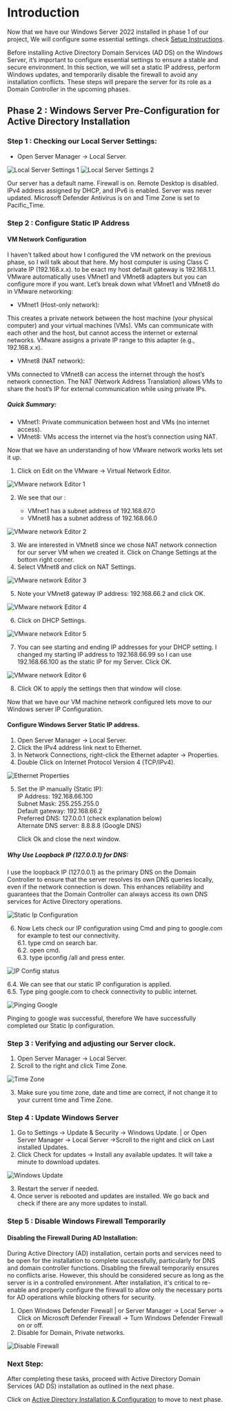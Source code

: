 
# Introduction  

Now that we have our Windows Server 2022 installed in phase 1 of our project, We will configure some essential settings. check [Setup Instructions](./Setup_Instructions.md).<br>

 Before installing Active Directory Domain Services (AD DS) on the Windows Server, it’s important to configure essential settings to ensure a stable and secure environment. In this section, we will set a static IP address, perform Windows updates, and temporarily disable the firewall to avoid any installation conflicts. These steps will prepare the server for its role as a Domain Controller in the upcoming phases.  

## Phase 2 : Windows Server Pre-Configuration for Active Directory Installation  

### Step 1 : Checking our Local Server Settings:

- Open Server Manager → Local Server.  

![Local Server Settings 1](../Images/Screenshots/Local_Server_Settings_1.png)
![Local Server Settings 2](../Images/Screenshots/Local_Server_Settings_2.png)

Our server has a default name. Firewall is on. Remote Desktop is disabled. IPv4 address assigned by DHCP, and IPv6 is enabled. Server was never updated. Microsoft Defender Antivirus is on and Time Zone is set to  Pacific_Time.


### Step 2 : Configure Static IP Address  

#### VM Network Configuration

I haven't talked about how I configured the VM network on the previous phase, so I will talk about that here.
My host computer is using Class C private IP (192.168.x.x). to be exact my host default gateway is 192.168.1.1.  
VMware automatically uses VMnet1 and VMnet8 adapters but you can configure more if you want. Let’s break down what VMnet1 and VMnet8 do in VMware networking:  

- VMnet1 (Host-only network):

This creates a private network between the host machine (your physical computer) and your virtual machines (VMs). VMs can communicate with each other and the host, but cannot access the internet or external networks. VMware assigns a private IP range to this adapter (e.g., 192.168.x.x).  

- VMnet8 (NAT network):

VMs connected to VMnet8 can access the internet through the host’s network connection. The NAT (Network Address Translation) allows VMs to share the host’s IP for external communication while using private IPs.  

##### Quick Summary:  

- VMnet1: Private communication between host and VMs (no internet access).  
- VMnet8: VMs access the internet via the host’s connection using NAT.  

Now that we have an understanding of how VMware network works lets set it up.

1. Click on Edit on the VMware -> Virtual Network Editor.  

![VMware network Editor 1](../Images/Screenshots/VMware_Network_1.png)

2. We see that our :

	- VMnet1 has a subnet address of 192.168.67.0  
	- VMnet8 has a subnet address of 192.168.66.0  

![VMware network Editor 2](../Images/Screenshots/VMware_Network_2.png)

3. We are interested in VMnet8 since we chose NAT network connection for our server VM when we created it. Click on Change Settings at the bottom right corner.  
4. Select VMnet8 and click on NAT Settings.  

![VMware network Editor 3](../Images/Screenshots/VMware_Network_3.png)

5. Note your VMnet8 gateway IP address: 192.168.66.2 and click OK.  

![VMware network Editor 4](../Images/Screenshots/VMware_Network_4.png)

6. Click on DHCP Settings.  

![VMware network Editor 5](../Images/Screenshots/VMware_Network_5.png)

7. You can see starting and ending IP addresses for your DHCP setting. I changed my starting IP address to 192.168.66.99 so I can use 192.168.66.100 as the static IP for my Server. Click OK.  

![VMware network Editor 6](../Images/Screenshots/VMware_Network_6.png)

8. Click OK to apply the settings then that window will close.  

Now that we have our VM machine network configured lets move to our Windows server IP Configuration.


#### Configure Windows Server Static IP address.

1. Open Server Manager → Local Server.  
2. Click the IPv4 address link next to Ethernet.  
3. In Network Connections, right-click the Ethernet adapter → Properties.  
4. Double Click on  Internet Protocol Version 4 (TCP/IPv4).    

![Ethernet Properties](../Images/Screenshots/Ethernet_Properties.png)

5. Set the IP manually (Static IP):  
   IP Address: 192.168.66.100  
   Subnet Mask: 255.255.255.0  
   Default gateway: 192.168.66.2  
   Preferred DNS: 127.0.0.1 (check explanation below)  
   Alternate DNS server: 8.8.8.8 (Google DNS)  

   Click Ok and close the next window.  

##### Why Use Loopback IP (127.0.0.1) for DNS: 

I use the loopback IP (127.0.0.1) as the primary DNS on the Domain Controller to ensure that the server resolves its own DNS queries locally, even if the network connection is down. This enhances reliability and guarantees that the Domain Controller can always access its own DNS services for Active Directory operations.

![Static Ip Configuration](../Images/Screenshots/Static_IP.png)

6. Now Lets check our IP configuration using Cmd and ping to google.com for example to test our connectivity.  
  6.1. type cmd on search bar.  
  6.2. open cmd.  
  6.3. type ipconfig /all and press enter.  

![IP Config status](../Images/Screenshots/IP_Config.png)

  6.4. We can see that our static IP configuration is applied.  
  6.5. Type ping google.com to check connectivity to public internet.  

  ![Pinging Google](../Images/Screenshots/ping_google.png)

  Pinging to google was successful, therefore We have successfully completed our Static Ip configuration.  

### Step 3 : Verifying and adjusting our Server clock.

1. Open Server Manager → Local Server.  
2. Scroll to the right and click Time Zone.  

![Time Zone](../Images/Screenshots/Time_Zone.png)

3. Make sure you time zone, date and time are correct, if not change it to your current time and Time Zone.


### Step 4 : Update Windows Server

1. Go to Settings → Update & Security → Windows Update. | or  Open Server Manager → Local Server →Scroll to the right and click on Last installed Updates.  
2. Click Check for updates → Install any available updates.  It will take a minute to download updates.  

![Windows Update](../Images/Screenshots/Windows_Update_Install.png)

3. Restart the server if needed.  
4. Once server is rebooted and updates are installed. We go back and check if there are any more updates to install.  


### Step 5 : Disable Windows Firewall Temporarily

#### Disabling the Firewall During AD Installation:  

During Active Directory (AD) installation, certain ports and services need to be open for the installation to complete successfully, particularly for DNS and domain controller functions. Disabling the firewall temporarily ensures no conflicts arise. However, this should be considered secure as long as the server is in a controlled environment. After installation, it's critical to re-enable and properly configure the firewall to allow only the necessary ports for AD operations while blocking others for security.

1. Open Windows Defender Firewall | or Server Manager  → Local Server  → Click on Microsoft Defender Firewall → Turn Windows Defender Firewall on or off.  
2. Disable for Domain, Private networks.  

![Disable Firewall](../Images/Screenshots/Disable_Firewall.png)

### Next Step:

After completing these tasks, proceed with Active Directory Domain Services (AD DS) installation as outlined in the next phase.

Click on [Active Directory Installation & Configuration](./AD_Configuration.md) to move to next phase.